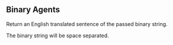 ## Binary Agents

Return an English translated sentence of the passed binary string.

The binary string will be space separated.